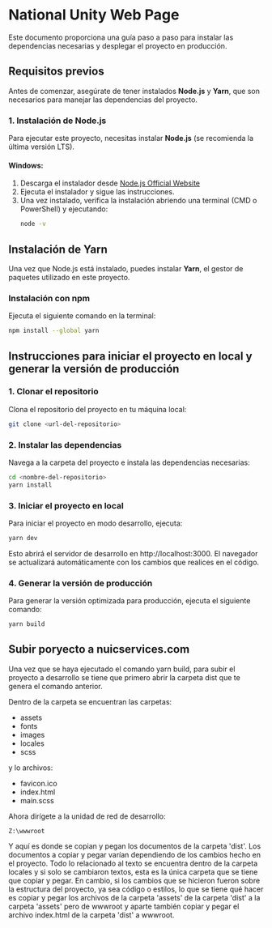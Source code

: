 # National Unity Web Page

Este documento proporciona una guía paso a paso para instalar las dependencias necesarias y desplegar el proyecto en producción.

## Requisitos previos

Antes de comenzar, asegúrate de tener instalados **Node.js** y **Yarn**, que son necesarios para manejar las dependencias del proyecto.

### 1. Instalación de Node.js

Para ejecutar este proyecto, necesitas instalar **Node.js** (se recomienda la última versión LTS).

#### Windows:

1. Descarga el instalador desde [Node.js Official Website](https://nodejs.org/)
2. Ejecuta el instalador y sigue las instrucciones.
3. Una vez instalado, verifica la instalación abriendo una terminal (CMD o PowerShell) y ejecutando:
   ```sh
   node -v
     ```

## Instalación de Yarn

Una vez que Node.js está instalado, puedes instalar **Yarn**, el gestor de paquetes utilizado en este proyecto.

### Instalación con npm

Ejecuta el siguiente comando en la terminal:

```sh
npm install --global yarn
 ```

## Instrucciones para iniciar el proyecto en local y generar la versión de producción

### 1. Clonar el repositorio
Clona el repositorio del proyecto en tu máquina local:

```bash
git clone <url-del-repositorio>
```

### 2. Instalar las dependencias
Navega a la carpeta del proyecto e instala las dependencias necesarias:

```bash
cd <nombre-del-repositorio>
yarn install
```

### 3. Iniciar el proyecto en local
Para iniciar el proyecto en modo desarrollo, ejecuta:

```bash
yarn dev
```
Esto abrirá el servidor de desarrollo en http://localhost:3000. El navegador se actualizará automáticamente con los cambios que realices en el código.

### 4. Generar la versión de producción

Para generar la versión optimizada para producción, ejecuta el siguiente comando:

```bash
yarn build
```

## Subir poryecto a nuicservices.com

Una vez que se haya ejecutado el comando yarn build, para subir el proyecto a desarrollo se tiene que primero abrir la carpeta dist que te genera el comando anterior.

Dentro de la carpeta se encuentran las carpetas:
- assets
- fonts
- images
- locales
- scss

y lo archivos:

- favicon.ico
- index.html
- main.scss

Ahora dirígete a la unidad de red de desarrollo:

```
Z:\wwwroot
```

Y aquí es donde se copian y pegan los documentos de la carpeta 'dist'. Los documentos a copiar y pegar varían dependiendo de los cambios hecho en el proyecto.
Todo lo relacionado al texto se encuentra dentro de la carpeta locales y si solo se cambiaron textos, esta es la única carpeta que se tiene que copiar y pegar. En cambio, si los cambios que se hicieron fueron sobre la estructura del proyecto, ya sea código o estilos, lo que se tiene qué hacer es copiar y pegar los archivos de la carpeta 'assets' de la carpeta 'dist' a la carpeta 'assets' pero de wwwroot y aparte también copiar y pegar el archivo index.html de la carpeta 'dist' a wwwroot.


